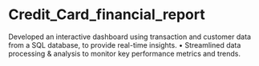 # Credit_Card_financial_report
Developed an interactive dashboard using  transaction and customer data from a SQL database,  to provide real-time insights.  • Streamlined data processing &amp; analysis to monitor  key performance metrics and trends.
